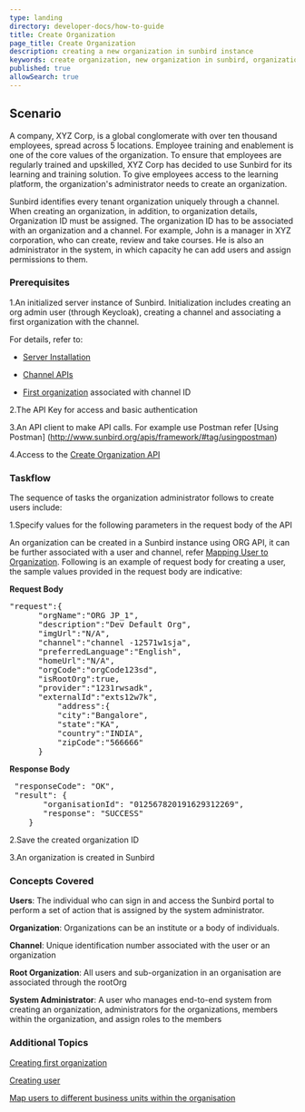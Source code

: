 ```yaml
---
type: landing
directory: developer-docs/how-to-guide
title: Create Organization
page_title: Create Organization
description: creating a new organization in sunbird instance
keywords: create organization, new organization in sunbird, organization, create
published: true
allowSearch: true
---
```

## Scenario

A company, XYZ Corp, is a global conglomerate with over ten thousand employees, spread across 5 locations. Employee training and enablement is one of the core values of the organization. To ensure that employees are regularly trained and upskilled, XYZ Corp has decided to use Sunbird for its learning and training solution. To give employees access to the learning platform, the organization's administrator needs to create an organization. 

Sunbird identifies every tenant organization uniquely through a channel. When creating an organization, in addition, to organization details, Organization ID must be assigned. The organization ID has to be associated with an organization and a channel. For example, John is a manager in XYZ corporation, who can create, review and take courses. He is also an administrator in the system, in which capacity he can add users and assign permissions to them. 

### Prerequisites

1.An initialized server instance of Sunbird. Initialization includes creating an org admin user (through Keycloak), creating a channel and associating a first organization with the channel.

For details, refer to:

* [Server Installation](http://www.sunbird.org/developer-docs/installation/server_installation/)

* [Channel APIs](http://www.sunbird.org/apis/framework/#tag/Channel-APIs)

* [First organization](http://www.sunbird.org/developer-docs/initialization) associated with channel ID

2.The API Key for access and basic authentication

3.An API client to make API calls. For example use Postman refer [Using Postman] (http://www.sunbird.org/apis/framework/#tag/usingpostman)

4.Access to the [Create Organization API](http://www.sunbird.org/apis/userapi/#tag/Orgs-APIs)

### Taskflow

The sequence of tasks the organization administrator follows to create users include:

1.Specify values for the following parameters in the request body of the API 

An organization can be created in a Sunbird instance using ORG API, it can be further associated with a user and channel, refer [Mapping User to Organization](http://www.sunbird.org//apis/orgapi/#operation/Organisation%20Add%20User). 
Following is an example of request body for creating a user, the sample values provided in the request body are indicative:

**Request Body**

<pre>
"request":{
      "orgName":"ORG JP_1",
      "description":"Dev Default Org",
      "imgUrl":"N/A",
      "channel":"channel -12571w1sja",
      "preferredLanguage":"English",
      "homeUrl":"N/A",
      "orgCode":"orgCode123sd",
      "isRootOrg":true,
      "provider":"1231rwsadk",
      "externalId":"exts12w7k",
          "address":{
          "city":"Bangalore",
          "state":"KA",
          "country":"INDIA",
          "zipCode":"566666"
      }
</pre> 

**Response Body**

<pre>
 "responseCode": "OK",
 "result": {
       "organisationId": "012567820191629312269",
       "response": "SUCCESS"
    }
</pre>

2.Save the created organization ID

3.An organization is created in Sunbird

### Concepts Covered

**Users**: The individual who can sign in and access the Sunbird portal to perform a set of action that is assigned by the system administrator.

**Organization**: Organizations can be an institute or a body of individuals. 

**Channel**: Unique identification number associated with the user or an organization

**Root Organization**: All users and sub-organization in an organisation are associated through the rootOrg

**System Administrator**: A user who manages end-to-end system from creating an organization, administrators for the organizations, members within the organization, and assign roles to the members


### Additional Topics

[Creating first organization](http://www.sunbird.org/developer-docs/initialization)

[Creating user](http://www.sunbird.org/developer-docs/how-to-guide/how_to_create_user)

[Map users to different business units within the organisation](http://www.sunbird.org/developer-docs/how-to-guide/hohow_to_create_org_add_user)